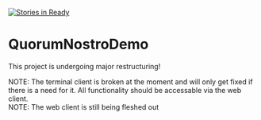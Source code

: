 [![Stories in Ready](https://badge.waffle.io/coeniebeyers/QuorumNostroDemo.png?label=ready&title=Ready)](https://waffle.io/coeniebeyers/QuorumNostroDemo)
# QuorumNostroDemo

This project is undergoing major restructuring!

NOTE: The terminal client is broken at the moment and will only get fixed if there is a need for it. All functionality should be accessable via the web client.  
NOTE: The web client is still being fleshed out
